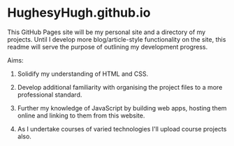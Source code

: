 # HughesyHugh.github.io

This GitHub Pages site will be my personal site and a directory of my projects. Until I develop more blog/article-style functionality on the site, this readme will serve the purpose of outlining my development progress.

Aims:
1. Solidify my understanding of HTML and CSS. 
2. Develop additional familiarity with organising the project files to a more professional standard.

3. Further my knowledge of JavaScript by building web apps, hosting them online and linking to them from this website. 

4. As I undertake courses of varied technologies I'll upload course projects also.
